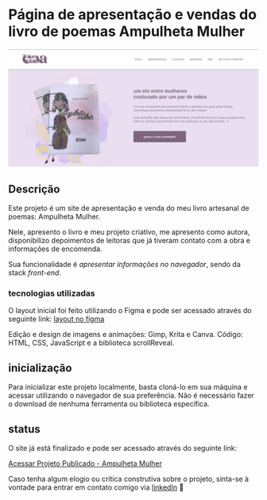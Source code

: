 # Página de apresentação e vendas do livro de poemas Ampulheta Mulher
![](assets/imagens/fotos/print-de-tela-do-projeto.png)

## Descrição

Este projeto é um site de apresentação e venda do meu livro artesanal de poemas: Ampulheta Mulher. 

Nele, apresento o livro e meu projeto criativo, me apresento como autora, disponibilizo depoimentos de leitoras que já tiveram contato com a obra e informações de encomenda. 

Sua funcionalidade é *apresentar informações no navegador*, sendo da stack *front-end*.

### tecnologias utilizadas

O layout inicial foi feito utilizando o Figma e pode ser acessado através do seguinte link:
[layout no figma](https://www.figma.com/file/Pa9Gh5Zwo2JLcOsQtc6Zvq/layout-de-landing-page-para-meu-livro?type=design&node-id=0%3A1&mode=design&t=YLLoaLHJxaVY6oSS-1)

Edição e design de imagens e animações: Gimp, Krita e Canva.
Código: HTML, CSS, JavaScript e a biblioteca scrollReveal.

## inicialização

Para inicializar este projeto localmente, basta cloná-lo em sua máquina e acessar utilizando o navegador de sua preferência. Não é necessário fazer o download de nenhuma ferramenta ou biblioteca específica.

## status

O site já está finalizado e pode ser acessado através do seguinte link: 

[Acessar Projeto Publicado - Ampulheta Mulher](https://naianemirandaa.github.io/ampulhetaMulher/)

Caso tenha algum elogio ou crítica construtiva sobre o projeto, sinta-se à vontade para entrar em contato comigo via [linkedIn](https://www.linkedin.com/in/naianemirandadejesus/) 🦋